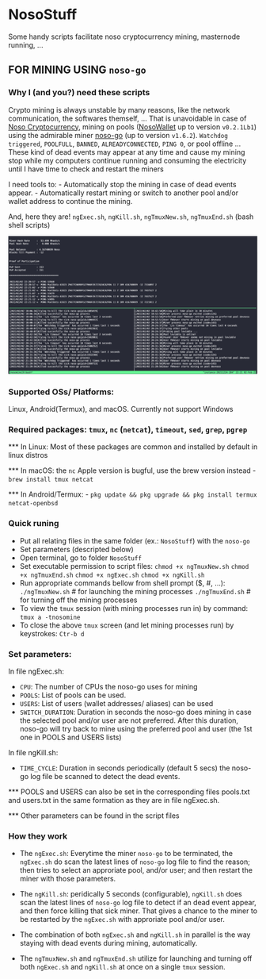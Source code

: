 # NosoStuff
Some handy scripts facilitate noso cryptocurrency mining, masternode running, ...

## FOR MINING USING `noso-go`

### Why I (and you?) need these scripts
Crypto mining is always unstable by many reasons, like the network communication, the softwares themself, ...
That is unavoidable in case of  [Noso Cryptocurrency](https://nosocoin.com), mining on pools ([NosoWallet](https://github.com/Noso-Project/NosoWallet) up to version `v0.2.1Lb1`) using the admirable miner [noso-go](https://github.com/Noso-Project/noso-go) (up to version `v1.6.2`).
`Watchdog triggered`, `POOLFULL`, `BANNED`, `ALREADYCONNECTED`, `PING 0`, or pool offline ...
These kind of dead events may appear at any time and cause my mining stop while my computers continue running and consuming the electricity until I have time to check and restart the miners

I need tools to:
    - Automatically stop the mining in case of dead events appear.
    - Automatically restart mining or switch to another pool and/or wallet address to continue the mining.

And, here they are! `ngExec.sh`, `ngKill.sh`, `ngTmuxNew.sh`, `ngTmuxEnd.sh` (bash shell scripts)

![Screenshot](images/ngTools.png)

### Supported OSs/ Platforms:
Linux, Android(Termux), and macOS. Currently not support Windows

### Required packages: `tmux`, `nc` (`netcat`), `timeout`, `sed`, `grep`, `pgrep`

*** In Linux: Most of these packages are common and installed by default in linux distros

*** In macOS: the `nc` Apple version is bugful, use the brew version instead
    - `brew install tmux netcat`

*** In Android/Termux:
    - `pkg update && pkg upgrade && pkg install termux netcat-openbsd`

### Quick runing
- Put all relating files in the same folder (ex.: `NosoStuff`) with the `noso-go`
- Set parameters (descripted below)
- Open terminal, go to folder `NosoStuff`
- Set executable permission to script files:
    `chmod +x ngTmuxNew.sh`
    `chmod +x ngTmuxEnd.sh`
    `chmod +x ngExec.sh`
    `chmod +x ngKill.sh`
- Run appropriate commands bellow from shell prompt ($, #, ...):
    `./ngTmuxNew.sh`    # for launching the mining processes
    `./ngTmuxEnd.sh`    # for turning off the mining processes
- To view the `tmux` session (with mining processes run in) by command:
    `tmux a -tnosomine`
- To close the above `tmux` screen (and let mining processes run) by keystrokes:
    `Ctr-b d`

### Set parameters:
In file ngExec.sh:
- `CPU`: The number of CPUs the noso-go uses for mining
- `POOLS`: List of pools can be used. 
- `USERS`: List of users (wallet addresses/ aliases) can be used
- `SWITCH_DURATION`: Duration in seconds the noso-go does mining in case the selected pool and/or user are not preferred. After this duration, noso-go will try back to mine using the preferred pool and user (the 1st one in POOLS and USERS lists)

In file ngKill.sh:
- `TIME_CYCLE`: Duration in seconds periodically (default 5 secs) the noso-go log file be scanned to detect the dead events.

*** POOLS and USERS can also be set in the corresponding files pools.txt and users.txt in the same formation as they are in file ngExec.sh.

*** Other parameters can be found in the script files

### How they work

- The `ngExec.sh`: Everytime the miner `noso-go` to be terminated, the `ngExec.sh` do scan the latest lines of `noso-go` log file to find the reason; then tries to select an approriate pool, and/or user; and then restart the miner with those parameters.

- The `ngKill.sh`: peridically 5 seconds (configurable), `ngKill.sh` does scan the latest lines of `noso-go` log file to detect if an dead event appear, and then force killing that sick miner. That gives a chance to the miner to be restarted by the `ngExec.sh` with approriate pool and/or user.

- The combination of both `ngExec.sh` and `ngKill.sh` in parallel is the way staying with dead events during mining, automatically.

- The `ngTmuxNew.sh` and `ngTmuxEnd.sh` utilize for launching and turning off both `ngExec.sh` and `ngKill.sh` at once on a single `tmux` session.
